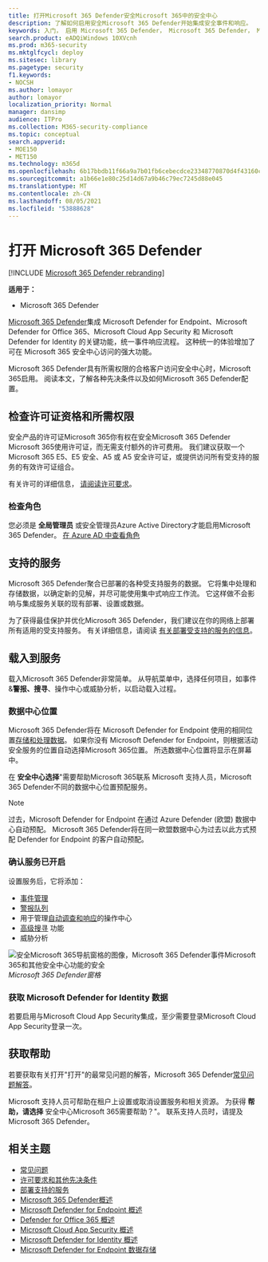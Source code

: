 ```yaml
---
title: 打开Microsoft 365 Defender安全Microsoft 365中的安全中心
description: 了解如何启用安全Microsoft 365 Defender开始集成安全事件和响应。
keywords: 入门， 启用 Microsoft 365 Defender， Microsoft 365 Defender， M365， 安全性， 数据位置， 所需权限， 许可证资格， 设置页面
search.product: eADQiWindows 10XVcnh
ms.prod: m365-security
ms.mktglfcycl: deploy
ms.sitesec: library
ms.pagetype: security
f1.keywords:
- NOCSH
ms.author: lomayor
author: lomayor
localization_priority: Normal
manager: dansimp
audience: ITPro
ms.collection: M365-security-compliance
ms.topic: conceptual
search.appverid:
- MOE150
- MET150
ms.technology: m365d
ms.openlocfilehash: 6b17bbdb11f66a9a7b01fb6cebecdce23348770870d4f43160cf5c77a3d5e83a
ms.sourcegitcommit: a1b66e1e80c25d14d67a9b46c79ec7245d88e045
ms.translationtype: MT
ms.contentlocale: zh-CN
ms.lasthandoff: 08/05/2021
ms.locfileid: "53888628"
---
```

# <a name="turn-on-microsoft-365-defender"></a>打开 Microsoft 365 Defender

[!INCLUDE [Microsoft 365 Defender rebranding](../includes/microsoft-defender.md)]


**适用于：**
- Microsoft 365 Defender

[Microsoft 365 Defender](microsoft-365-defender.md)集成 Microsoft Defender for Endpoint、Microsoft Defender for Office 365、Microsoft Cloud App Security 和 Microsoft Defender for Identity 的关键功能，统一事件响应流程。 这种统一的体验增加了可在 Microsoft 365 安全中心访问的强大功能。

Microsoft 365 Defender具有所需权限的合格客户访问安全中心时，Microsoft 365启用。 阅读本文，了解各种先决条件以及如何Microsoft 365 Defender配置。

## <a name="check-license-eligibility-and-required-permissions"></a>检查许可证资格和所需权限

安全产品的许可证Microsoft 365你有权在安全Microsoft 365 Defender Microsoft 365使用许可证，而无需支付额外的许可费用。 我们建议获取一个Microsoft 365 E5、E5 安全、A5 或 A5 安全许可证，或提供访问所有受支持的服务的有效许可证组合。

有关许可的详细信息， [请阅读许可要求](prerequisites.md#licensing-requirements)。

### <a name="check-your-role"></a>检查角色

您必须是 **全局管理员** 或安全管理员Azure Active Directory才能启用Microsoft 365 Defender。 [在 Azure AD 中查看角色](/azure/active-directory/users-groups-roles/directory-manage-roles-portal)

## <a name="supported-services"></a>支持的服务

Microsoft 365 Defender聚合已部署的各种受支持服务的数据。 它将集中处理和存储数据，以确定新的见解，并尽可能使用集中式响应工作流。 它这样做不会影响与集成服务关联的现有部署、设置或数据。

为了获得最佳保护并优化Microsoft 365 Defender，我们建议在你的网络上部署所有适用的受支持服务。 有关详细信息，请阅读 [有关部署受支持的服务的信息](deploy-supported-services.md)。

## <a name="onboard-to-the-service"></a>载入到服务
载入Microsoft 365 Defender非常简单。 从导航菜单中，选择任何项目，如事件&**警报、搜寻**、操作中心或威胁分析，以启动载入过程。  

### <a name="data-center-location"></a>数据中心位置

Microsoft 365 Defender将在 Microsoft Defender for Endpoint 使用的相同位置[存储和处理数据](/windows/security/threat-protection/microsoft-defender-atp/data-storage-privacy)。 如果你没有 Microsoft Defender for Endpoint，则根据活动安全服务的位置自动选择Microsoft 365位置。 所选数据中心位置将显示在屏幕中。

在 **安全中心选择**"需要帮助Microsoft 365联系 Microsoft 支持人员，Microsoft 365 Defender不同的数据中心位置预配服务。

> [!NOTE]
> 过去，Microsoft Defender for Endpoint 在通过 Azure Defender (欧盟) 数据中心自动预配。 Microsoft 365 Defender将在同一欧盟数据中心为过去以此方式预配 Defender for Endpoint 的客户自动预配。

### <a name="confirm-that-the-service-is-on"></a>确认服务已开启

设置服务后，它将添加：

- [事件管理](incidents-overview.md)
- [警报队列](investigate-alerts.md)
- 用于管理[自动调查和响应](m365d-autoir.md)的操作中心
- [高级搜寻](advanced-hunting-overview.md) 功能
- 威胁分析

![安全Microsoft 365导航窗格的图像，Microsoft 365 Defender事件Microsoft 365和其他安全中心功能的安全 ](../../media/overview-incident.png)
 *Microsoft 365 Defender窗格*

### <a name="getting-microsoft-defender-for-identity-data"></a>获取 Microsoft Defender for Identity 数据 
若要启用与Microsoft Cloud App Security集成，至少需要登录Microsoft Cloud App Security登录一次。

## <a name="get-assistance"></a>获取帮助

若要获取有关打开"打开"的最常见问题的解答，Microsoft 365 Defender[常见问题解答](m365d-enable-faq.md)。

Microsoft 支持人员可帮助在租户上设置或取消设置服务和相关资源。 为获得 **帮助，请选择** 安全中心Microsoft 365需要帮助？"。 联系支持人员时，请提及Microsoft 365 Defender。

## <a name="related-topics"></a>相关主题

- [常见问题](m365d-enable-faq.md)
- [许可要求和其他先决条件](prerequisites.md)
- [部署支持的服务](deploy-supported-services.md)
- [Microsoft 365 Defender概述](microsoft-365-defender.md)
- [Microsoft Defender for Endpoint 概述](../defender-endpoint/microsoft-defender-endpoint.md)
- [Defender for Office 365 概述](../office-365-security/defender-for-office-365.md)
- [Microsoft Cloud App Security 概述](/cloud-app-security/what-is-cloud-app-security)
- [Microsoft Defender for Identity 概述](/azure-advanced-threat-protection/what-is-atp)
- [Microsoft Defender for Endpoint 数据存储](../defender-endpoint/data-storage-privacy.md)

